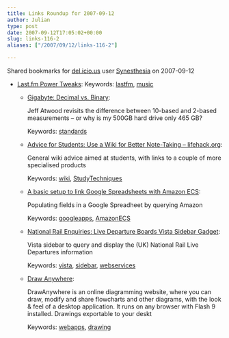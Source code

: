 ```yaml
---
title: Links Roundup for 2007-09-12
author: Julian
type: post
date: 2007-09-12T17:05:02+00:00
slug: links-116-2 
aliases: ["/2007/09/12/links-116-2"]

---
```

Shared bookmarks for [del.icio.us][1] user  [Synesthesia][2] on 2007-09-12

  * [Last.fm Power Tweaks][3]: 
    Keywords: [lastfm][4], [music][5]</li> 
    
      * [Gigabyte: Decimal vs. Binary][6]:
  
        Jeff Atwood revisits the difference between 10-based and 2-based measurements &#8211; or why is my 500GB hard drive only 465 GB?
  
        Keywords: [standards][7]
      * [Advice for Students: Use a Wiki for Better Note-Taking &#8211; lifehack.org][8]:
  
        General wiki advice aimed at students, with links to a couple of more specialised products
  
        Keywords: [wiki][9], [StudyTechniques][10]
      * [A basic setup to link Google Spreadsheets with Amazon ECS][11]:
  
        Populating fields in a Google Spreadheet by querying Amazon
  
        Keywords: [googleapps][12], [AmazonECS][13]
      * [National Rail Enquiries: Live Departure Boards Vista Sidebar Gadget][14]:
  
        Vista sidebar to query and display the (UK) National Rail Live Departures information
  
        Keywords: [vista][15], [sidebar][16], [webservices][17]
      * [Draw Anywhere][18]:
  
        DrawAnywhere is an online diagramming website, where you can draw, modify and share flowcharts and other diagrams, with the look & feel of a desktop application. It runs on any browser with Flash 9 installed. Drawings exportable to your deskt
  
        Keywords: [webapps][19], [drawing][20]</ul>

 [1]: https://del.icio.us/
 [2]: https://del.icio.us/synesthesia
 [3]: https://lifehacker.com/software/technophilia/fifteen-lastfm-power-tweaks-296554.php "https://lifehacker.com/software/technophilia/fifteen-lastfm-power-tweaks-296554.php"
 [4]: https://del.icio.us/synesthesia/lastfm
 [5]: https://del.icio.us/synesthesia/music
 [6]: https://www.codinghorror.com/blog/archives/000950.html "https://www.codinghorror.com/blog/archives/000950.html"
 [7]: https://del.icio.us/synesthesia/standards
 [8]: https://www.lifehack.org/articles/technology/advice-for-students-use-a-wiki-for-better-note-taking.html "https://www.lifehack.org/articles/technology/advice-for-students-use-a-wiki-for-better-note-taking.html"
 [9]: https://del.icio.us/synesthesia/wiki
 [10]: https://del.icio.us/synesthesia/StudyTechniques
 [11]: https://wongablog.co.uk/2007/09/10/a-basic-setup-to-link-google-spreadsheets-with-amazon-ecs "https://wongablog.co.uk/2007/09/10/a-basic-setup-to-link-google-spreadsheets-with-amazon-ecs"
 [12]: https://del.icio.us/synesthesia/googleapps
 [13]: https://del.icio.us/synesthesia/AmazonECS
 [14]: https://blogs.conchango.com/stuartpreston/archive/2007/07/27/National-Rail-Enquiries_3A00_-Live-Departure-Boards-Vista-Sidebar-Gadget-_2D00_-v1.0-released_2100_.aspx "https://blogs.conchango.com/stuartpreston/archive/2007/07/27/National-Rail-Enquiries_3A00_-Live-Departure-Boards-Vista-Sidebar-Gadget-_2D00_-v1.0-released_2100_.aspx"
 [15]: https://del.icio.us/synesthesia/vista
 [16]: https://del.icio.us/synesthesia/sidebar
 [17]: https://del.icio.us/synesthesia/webservices
 [18]: https://www.drawanywhere.com/ "https://www.drawanywhere.com/"
 [19]: https://del.icio.us/synesthesia/webapps
 [20]: https://del.icio.us/synesthesia/drawing
